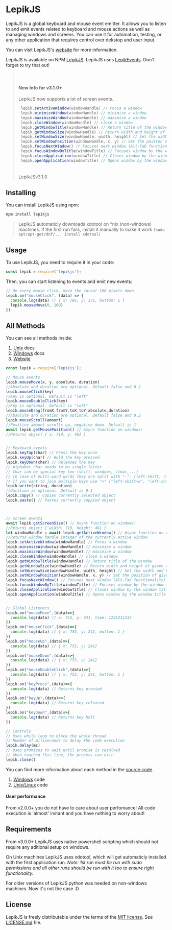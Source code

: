 # LepikJS
LepikJS is a global keyboard and mouse event emitter. It allows you to listen to and emit events related to keyboard and mouse actions as well as managing windows and screens. You can use it for automation, testing, or any other application that requires control over dekstop and user input.

You can visit LepikJS's [website](https://lepikjs.netlify.app/) for more information.

LepikJS is available on NPM [LepikJS](https://www.npmjs.com/package/lepikjs).
LepikJS uses [LepikEvents](https://www.npmjs.com/package/lepikevents). Don't forget to try that out!

> ㅤ
> #### New Info for v3.1.0+
>
> LepikJS now supports a lot of screen events. 
>```javascript
>  lepik.setActiveWindow(windowHandle) // Focus a window
>  lepik.minimizeWindow(windowHandle) // minimize a window
>  lepik.maximizeWindow(windowHandle) // maximize a window
>  lepik.closeWindow(windowHandle) // close a window
>  lepik.getWindowTitle(windowHandle) // Return title of the window
>  lepik.getWindowSize(windowHandle) // Return width and height of given window
>  lepik.setWindowSize(windowHandle, width, height) // Set the width and height of given window.
>  lepik.setWindowPosition(windowHandle, x, y) // Set the positon of given window.
>  lepik.focusNextWindow() // Focuses next window (Alt-Tab functionality)
>  lepik.focusWindowByTitle(windowTitle) // Focuses window by the window title
>  lepik.closeApplication(windowTitle) // Closes window by the window title
>  lepik.openApplication(windowTitle) // Opens window by the window title
>```
>ㅤㅤㅤㅤㅤㅤㅤㅤㅤㅤㅤㅤㅤㅤㅤㅤㅤㅤㅤㅤㅤㅤㅤㅤㅤㅤㅤㅤㅤㅤㅤㅤㅤㅤLepikJSv3.1.0

## Installing
You can install LepikJS using npm:
```bash
npm install lepikjs
```

> LepikJS automaticly downloads xdotool on \*nix (non-windows) machines.
> If the first run fails, install it manually to make it work
> `(sudo apt/apt-get/dnf/... install xdotool)`


## Usage

To use LepikJS, you need to require it in your code:

```javascript
const lepik = require('lepikjs');
```

Then, you can start listening to events and emit new events:

```javascript
// On every mouse click, move the cursor 100 pixels down
lepik.on("mouseClick", (data) => {
  console.log(data) // { x: 786, y: 171, button: 1 }
  lepik.mouseMove(0, 100)
})
```

## All Methods
You can see all methods inside: 
1. [Unix](./docs/UnixLepik.md) docs
2. [Windows](./docs/WindowsLepik.md) docs
3. [Website](https://lepikjs.netlify.app/)

```javascript
const lepik = require('lepikjs');

// Mouse events
lepik.mouseMove(x, y, absolute, duration)
//Absolute and duration are optional. Default false and 0.2
lepik.mouseClick(key)
//Key is optional. Default is "left"
lepik.mouseDoubleClick(key)
//Key is optional. Default is "left"
lepik.mouseDrag(fromX,fromY,toX,toY,absolute,duration)
//Absolute and duration are optional. Default false and 0.2
lepik.mouseScroll(amount)
//Positive amount scrolls up, negative down. Default is 1
await lepik.getMousePosition() // Async function on windows!
//Returns object { x: 719, y: 461 }


// Keyboard events
lepik.keyTap(char) // Press the key once
lepik.keyUp(char) // Hold the key pressed
lepik.keyDown(char) // Releases the key
// Alphabet char needs to be single letter
// Char can be special key too (shift, windows, clear,...)
// In case of multi-word words they are split with "-". (left-shift, right-shift,left-windows,...)
// If you want to join multiple keys use "+" ("left-shift+b", "left-shift+x")
lepik.write(string, duration)
//Duration is optional. Default is 0.1
lepik.copy() // Copies currently selected object
lepik.paste() // Pastes currently coppied object



// Screen events
await lepik.getScreenSize() // Async function on windows!
//Returns object { width: 719, height: 461 }
let windowHandle = await lepik.getActiveWindow() // Async function on windows!
//Returns window handle integer of the currently active window
lepik.setActiveWindow(windowHandle) // Focus a window
lepik.minimizeWindow(windowHandle) // minimize a window
lepik.maximizeWindow(windowHandle) // maximize a window
lepik.closeWindow(windowHandle) // close a window
lepik.getWindowTitle(windowHandle) // Return title of the window
lepik.getWindowSize(windowHandle) // Return width and height of given window
lepik.setWindowSize(windowHandle, width, height) // Set the width and height of given window. On windows, the window cannot be maximized.
lepik.setWindowPosition(windowHandle, x, y) // Set the position of given window.
lepik.focusNextWindow() // Focuses next window (Alt-Tab functionality)
lepik.focusWindowByTitle(windowTitle) // Focuses window by the window title
lepik.closeApplication(windowTitle) // Closes window by the window title
lepik.openApplication(windowTitle) // Opens window by the window title


// Global Listeners
lepik.on("mouseMove",(data)=>{
  console.log(data) // x: 753, y: 241, time: 1231231232
})
lepik.on("mouseClick",(data)=>{
  console.log(data) // { x: 753, y: 241, button: 1 }
})
lepik.on("mouseUp",(data)=>{
  console.log(data) // { x: 753, y: 241}
})
lepik.on("mouseDown",(data)=>{
  console.log(data) // { x: 753, y: 241}
})
lepik.on("mouseDoubleClick",(data)=>{
  console.log(data) // { x: 753, y: 241, button: 1 }
})
lepik.on("keyPress",(data)=>{
  console.log(data) // Returns key pressed
})
lepik.on("keyUp",(data)=>{
  console.log(data) // Returns key released
})
lepik.on("keyDown",(data)=>{
  console.log(data) // Returns key holt
})

// Controls
// Uses while loop to block the whole thread
// Number of miliseconds to delay the code execution
lepik.delay(ms) 
// Uses promises to wait until promise is resolved
// When reached this line, the process can exit.
lepik.close() 
```
You can find more information about each method in the [source code](https://github.com/Borecjeborec1/LepikJS/tree/main/src).
1. [Windows](https://github.com/Borecjeborec1/LepikJS/blob/main/src/WindowsLepik.ts) code
2. [Unix/Linux](https://github.com/Borecjeborec1/LepikJS/blob/main/src/UnixLepik.ts) code


#### User performance
From v2.0.0+ you do not have to care about user perfomance!
All code execution is 'almost' instant and you have nothing to worry about! 

## Requirements
From v3.0.0+ LepikJS uses native powershell scripting which should not require any aditional setup on windows.

On Unix machines LepikJS uses xdotool, which will get automaticly installed with the first application run. *Note: 1st run must be run with sudo permissions and all other runs should be run with it too to ensure right functionality.*

For older versions of LepikJS python was needed on non-windows machines. Now it's not the case :D


## License
LepikJS is freely distributable under the terms of the [MIT license](http://opensource.org/licenses/MIT). 
See [LICENSE.md](./LICENSE.md) file.